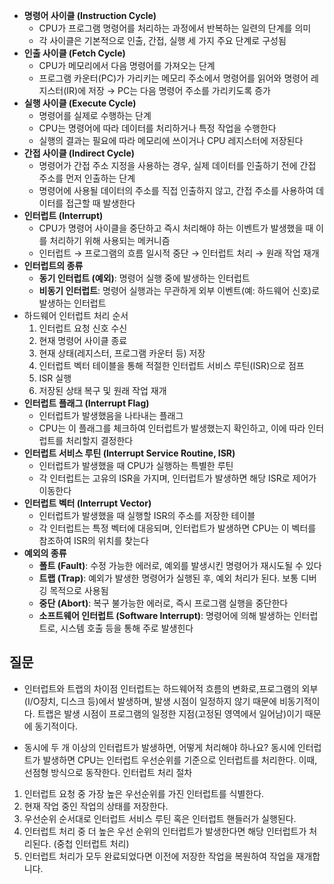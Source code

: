 - **명령어 사이클 (Instruction Cycle)**
    - CPU가 프로그램 명령어를 처리하는 과정에서 반복하는 일련의 단계를 의미
    - 각 사이클은 기본적으로 인출, 간접, 실행 세 가지 주요 단계로 구성됨
- **인출 사이클 (Fetch Cycle)**
    - CPU가 메모리에서 다음 명령어를 가져오는 단계
    - 프로그램 카운터(PC)가 가리키는 메모리 주소에서 명령어를 읽어와 명령어 레지스터(IR)에 저장 → PC는 다음 명령어 주소를 가리키도록 증가
- **실행 사이클 (Execute Cycle)**
    - 명령어를 실제로 수행하는 단계
    - CPU는 명령어에 따라 데이터를 처리하거나 특정 작업을 수행한다
    - 실행의 결과는 필요에 따라 메모리에 쓰이거나 CPU 레지스터에 저장된다
- **간접 사이클 (Indirect Cycle)**
    - 명령어가 간접 주소 지정을 사용하는 경우, 실제 데이터를 인출하기 전에 간접 주소를 먼저 인출하는 단계
    - 명령어에 사용될 데이터의 주소를 직접 인출하지 않고, 간접 주소를 사용하여 데이터를 접근할 때 발생한다
- **인터럽트 (Interrupt)**
    - CPU가 명령어 사이클을 중단하고 즉시 처리해야 하는 이벤트가 발생했을 때 이를 처리하기 위해 사용되는 메커니즘
    - 인터럽트 → 프로그램의 흐름 일시적 중단 → 인터럽트 처리 → 원래 작업 재개
- **인터럽트의 종류**
    - **동기 인터럽트 (예외)**: 명령어 실행 중에 발생하는 인터럽트
    - **비동기 인터럽트**: 명령어 실행과는 무관하게 외부 이벤트(예: 하드웨어 신호)로 발생하는 인터럽트
- 하드웨어 인터럽트 처리 순서
    1. 인터럽트 요청 신호 수신
    2. 현재 명령어 사이클 종료
    3. 현재 상태(레지스터, 프로그램 카운터 등) 저장
    4. 인터럽트 벡터 테이블을 통해 적절한 인터럽트 서비스 루틴(ISR)으로 점프
    5. ISR 실행
    6. 저장된 상태 복구 및 원래 작업 재개
- **인터럽트 플래그 (Interrupt Flag)**
    - 인터럽트가 발생했음을 나타내는 플래그
    - CPU는 이 플래그를 체크하여 인터럽트가 발생했는지 확인하고, 이에 따라 인터럽트를 처리할지 결정한다
- **인터럽트 서비스 루틴 (Interrupt Service Routine, ISR)**
    - 인터럽트가 발생했을 때 CPU가 실행하는 특별한 루틴
    - 각 인터럽트는 고유의 ISR을 가지며, 인터럽트가 발생하면 해당 ISR로 제어가 이동한다
- **인터럽트 벡터 (Interrupt Vector)**
    - 인터럽트가 발생했을 때 실행할 ISR의 주소를 저장한 테이블
    - 각 인터럽트는 특정 벡터에 대응되며, 인터럽트가 발생하면 CPU는 이 벡터를 참조하여 ISR의 위치를 찾는다
- **예외의 종류**
    - **폴트 (Fault)**: 수정 가능한 에러로, 예외를 발생시킨 명령어가 재시도될 수 있다
    - **트랩 (Trap)**: 예외가 발생한 명령어가 실행된 후, 예외 처리가 된다. 보통 디버깅 목적으로 사용됨
    - **중단 (Abort)**: 복구 불가능한 에러로, 즉시 프로그램 실행을 중단한다
    - **소프트웨어 인터럽트 (Software Interrupt)**: 명령어에 의해 발생하는 인터럽트로, 시스템 호출 등을 통해 주로 발생힌다


## 질문
- 인터럽트와 트랩의 차이점
인터럽트는 하드웨어적 흐름의 변화로,프로그램의 외부(I/O장치, 디스크 등)에서 발생하며, 발생 시점이 일정하지 않기 때문에 비동기적이다.
트랩은 발생 시점이 프로그램의 일정한 지점(고정된 영역에서 일어남)이기 때문에 동기적이다.


- 동시에 두 개 이상의 인터럽트가 발생하면, 어떻게 처리해야 하나요?
동시에 인터럽트가 발생하면 CPU는 인터럽트 우선순위를 기준으로 인터럽트를 처리한다. 이때, 선점형 방식으로 동작한다.
인터럽트 처리 절차
1. 인터럽트 요청 중 가장 높은 우선순위를 가진 인터럽트를 식별한다.
2. 현재 작업 중인 작업의 상태를 저장한다.
3. 우선순위 순서대로 인터럽트 서비스 루틴 혹은 인터럽트 핸들러가 실행된다.
4. 인터럽트 처리 중 더 높은 우선 순위의 인터럽트가 발생한다면 해당 인터럽트가 처리된다. (중첩 인터럽트 처리)
5. 인터럽트 처리가 모두 완료되었다면 이전에 저장한 작업을 복원하여 작업을 재개합니다.

